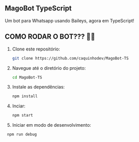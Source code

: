 ## MagoBot TypeScript
 Um bot para Whatsapp usando Baileys, agora em TypeScript!

## COMO RODAR O BOT??? 🚀🤔

1. Clone este repositório:
    ```bash
    git clone https://github.com/caquinhodev/MagoBot-TS
    ```
2. Navegue até o diretório do projeto:
    ```bash
    cd MagoBot-TS
    ```
3. Instale as dependências:
    ```bash
    npm install
    ```
4. Inciar:
   ```bash
   npm start
   ```
5. Iniciar em modo de desenvolvimento:
  ```bash
   npm run debug
   ```


                                                                                                                                                                      

